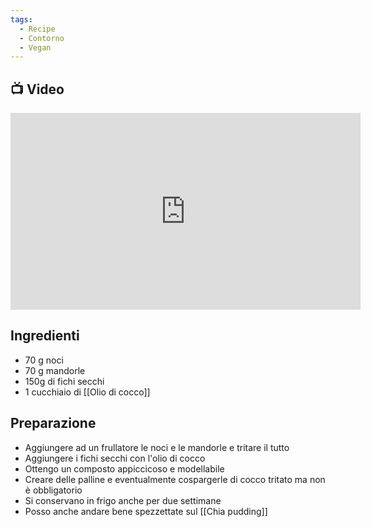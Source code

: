```yaml
---
tags:
  - Recipe
  - Contorno
  - Vegan
---
```



## 📺 Video

<div class="iframe-container">
  <iframe width="560" height="315" src="https://www.youtube.com/embed/Xnk85AAWVAY" title="YouTube video player" frameborder="0" allow="accelerometer; autoplay; clipboard-write; encrypted-media; gyroscope; picture-in-picture" allowfullscreen></iframe>
</div>

## Ingredienti
* 70 g noci
* 70 g mandorle
* 150g di fichi secchi
* 1 cucchiaio di [[Olio di cocco]]

## Preparazione
* Aggiungere ad un frullatore le noci e le mandorle e tritare il tutto
* Aggiungere i fichi secchi con l'olio di cocco 
* Ottengo un composto appiccicoso e modellabile
* Creare delle palline e eventualmente cospargerle di cocco tritato ma non è obbligatorio
* Si conservano in frigo anche per due settimane
* Posso anche andare bene spezzettate sul [[Chia pudding]]